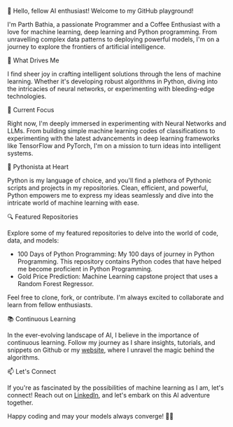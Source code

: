 👋 Hello, fellow AI enthusiast! Welcome to my GitHub playground!

I'm Parth Bathia, a passionate Programmer and a Coffee Enthusiast with a love for machine learning, deep learning and Python programming. From unravelling complex data patterns to deploying powerful models, I'm on a journey to explore the frontiers of artificial intelligence.

🤖 What Drives Me

I find sheer joy in crafting intelligent solutions through the lens of machine learning. Whether it's developing robust algorithms in Python, diving into the intricacies of neural networks, or experimenting with bleeding-edge technologies.

🚀 Current Focus

Right now, I'm deeply immersed in experimenting with Neural Networks and LLMs. From building simple machine learning codes of classifications to experimenting with the latest advancements in deep learning frameworks like TensorFlow and PyTorch, I'm on a mission to turn ideas into intelligent systems.

🐍 Pythonista at Heart

Python is my language of choice, and you'll find a plethora of Pythonic scripts and projects in my repositories. Clean, efficient, and powerful, Python empowers me to express my ideas seamlessly and dive into the intricate world of machine learning with ease.

🔍 Featured Repositories

Explore some of my featured repositories to delve into the world of code, data, and models:

* 100 Days of Python Programming: My 100 days of journey in Python Programming. This repository contains Python codes that have helped me become proficient in Python Programming.
* Gold Price Prediction: Machine Learning capstone project that uses a Random Forest Regressor.

Feel free to clone, fork, or contribute. I'm always excited to collaborate and learn from fellow enthusiasts.

📚 Continuous Learning

In the ever-evolving landscape of AI, I believe in the importance of continuous learning. Follow my journey as I share insights, tutorials, and snippets on Github or my [website](https://parthbathia.com), where I unravel the magic behind the algorithms.

📫 Let's Connect

If you're as fascinated by the possibilities of machine learning as I am, let's connect! Reach out on [LinkedIn](https://www.linkedin.com/in/parthbathia), and let's embark on this AI adventure together.

Happy coding and may your models always converge! 🤖🚀

